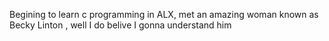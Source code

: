 Begining to learn c programming in ALX, met an amazing woman known as Becky Linton , well I do belive I gonna understand him
